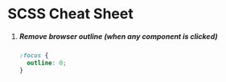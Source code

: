 # SCSS Cheat Sheet

1. ##### Remove browser outline _(when any component is clicked)_

   ```css
   :focus {
     outline: 0;
   }
   ```
